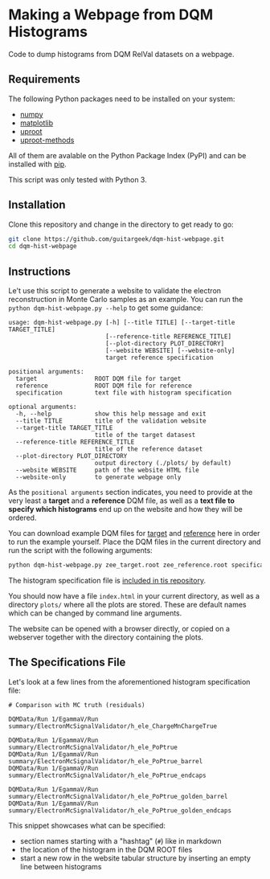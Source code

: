 # Making a Webpage from DQM Histograms
Code to dump histograms from DQM RelVal datasets on a webpage.

## Requirements

The following Python packages need to be installed on your system:

* [numpy](https://github.com/numpy/numpy)
* [matplotlib](https://github.com/matplotlib/matplotlib)
* [uproot](https://github.com/scikit-hep/uproot)
* [uproot-methods](https://github.com/scikit-hep/uproot-methods)

All of them are avalable on the Python Package Index (PyPI) and can be installed with [pip](https://pypi.org/project/pip/).

This script was only tested with Python 3.

## Installation

Clone this repository and change in the directory to get ready to go:

```bash
git clone https://github.com/guitargeek/dqm-hist-webpage.git
cd dqm-hist-webpage
```

## Instructions

Le't use this script to generate a website to validate the electron reconstruction in Monte Carlo samples as an example.
You can run the `python dqm-hist-webpage.py --help` to get some guidance:

```
usage: dqm-hist-webpage.py [-h] [--title TITLE] [--target-title TARGET_TITLE]
                           [--reference-title REFERENCE_TITLE]
                           [--plot-directory PLOT_DIRECTORY]
                           [--website WEBSITE] [--website-only]
                           target reference specification

positional arguments:
  target                ROOT DQM file for target
  reference             ROOT DQM file for reference
  specification         text file with histogram specification

optional arguments:
  -h, --help            show this help message and exit
  --title TITLE         title of the validation website
  --target-title TARGET_TITLE
                        title of the target datasest
  --reference-title REFERENCE_TITLE
                        title of the reference dataset
  --plot-directory PLOT_DIRECTORY
                        output directory (./plots/ by default)
  --website WEBSITE     path of the website HTML file
  --website-only        to generate webpage only
```

As the `positional arguments` section indicates, you need to provide at the very least a __target__ and a __reference__ DQM file, as well as a __text file to specify which histograms__ end up on the website and how they will be ordered.

You can download example DQM files for [target](https://rembserj.web.cern.ch/rembserj/data/github/guitargeek/dqm-hist-webpage/zee_target.root) and [reference](https://rembserj.web.cern.ch/rembserj/data/github/guitargeek/dqm-hist-webpage/zee_reference.root) here in order to run the example yourself. Place the DQM files in the current directory and run the script with the following arguments:

```bash
python dqm-hist-webpage.py zee_target.root zee_reference.root specifications/electron_mc_signal_histos.txt 
```
The histogram specification file is [included in tis repository](specifications).

You should now have a file `index.html` in your current directory, as well as a directory `plots/` where all the plots are stored. These are default names which can be changed by command line arguments.

The website can be opened with a browser directly, or copied on a webserver together with the directory containing the plots.

## The Specifications File

Let's look at a few lines from the aforementioned histogram specification file:

```
# Comparison with MC truth (residuals)

DQMData/Run 1/EgammaV/Run summary/ElectronMcSignalValidator/h_ele_ChargeMnChargeTrue

DQMData/Run 1/EgammaV/Run summary/ElectronMcSignalValidator/h_ele_PoPtrue
DQMData/Run 1/EgammaV/Run summary/ElectronMcSignalValidator/h_ele_PoPtrue_barrel
DQMData/Run 1/EgammaV/Run summary/ElectronMcSignalValidator/h_ele_PoPtrue_endcaps

DQMData/Run 1/EgammaV/Run summary/ElectronMcSignalValidator/h_ele_PoPtrue_golden_barrel
DQMData/Run 1/EgammaV/Run summary/ElectronMcSignalValidator/h_ele_PoPtrue_golden_endcaps
```

This snippet showcases what can be specified:

* section names starting with a "hashtag" (`#`) like in markdown
* the location of the histogram in the DQM ROOT files
* start a new row in the website tabular structure by inserting an empty line between histograms

